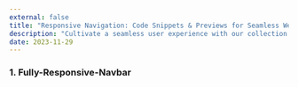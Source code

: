 ```yaml
---
external: false
title: "Responsive Navigation: Code Snippets & Previews for Seamless Websites"
description: "Cultivate a seamless user experience with our collection of meticulously crafted responsive navigation bar snippets. Explore a diverse range of HTML, CSS, and JavaScript code samples designed to enhance website navigation across devices. Dive into our curated showcase for inspiration and implementation, simplifying your journey toward creating user-friendly and adaptable navigation systems."
date: 2023-11-29
---
```


### 1. Fully-Responsive-Navbar




